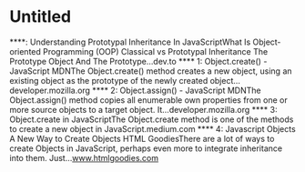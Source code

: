 # Untitled

****: Understanding Prototypal Inheritance In JavaScriptWhat Is Object-oriented Programming (OOP) Classical vs Prototypal Inheritance The Prototype Object And The Prototype…dev.to
**** 1: Object.create() - JavaScript MDNThe Object.create() method creates a new object, using an existing object as the prototype of the newly created object…developer.mozilla.org
**** 2: Object.assign() - JavaScript MDNThe Object.assign() method copies all enumerable own properties from one or more source objects to a target object. It…developer.mozilla.org
**** 3: Object.create in JavaScriptThe Object.create method is one of the methods to create a new object in JavaScript.medium.com
**** 4: Javascript Objects A New Way to Create Objects HTML GoodiesThere are a lot of ways to create Objects in JavaScript, perhaps even more to integrate inheritance into them. Just…www.htmlgoodies.com